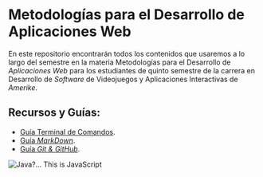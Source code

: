 # Metodologías para el Desarrollo de Aplicaciones Web

En este repositorio encontrarán todos los contenidos que usaremos a lo largo del semestre en la materia Metodologías para el Desarrollo de _Aplicaciones Web_ para los estudiantes de quinto semestre de la carrera en Desarrollo de _Software_ de Videojuegos y Aplicaciones Interactivas de _Amerike_.

## Recursos y Guías:

- [Guía Terminal de Comandos](https://jonmircha.com/terminal).
- [Guía _MarkDown_](https://jonmircha.com/markdown).
- [Guía _Git & GitHub_](https://jonmircha.com/git).

![Java?... This is JavaScript](https://jonmircha.com/img/blog/this-is-javascript.jpg)
